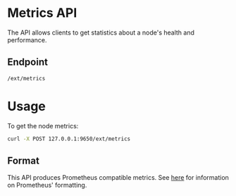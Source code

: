 # Metrics API

The API allows clients to get statistics about a node's health and performance.

## Endpoint

```http
/ext/metrics
```

# Usage

To get the node metrics:

```sh
curl -X POST 127.0.0.1:9650/ext/metrics
```

## Format

This API produces Prometheus compatible metrics.
See [here](https://github.com/prometheus/docs/blob/master/content/docs/instrumenting/exposition_formats.md) for information on Prometheus' formatting.
